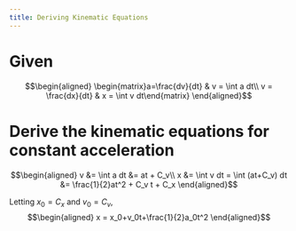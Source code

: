 ```yaml
---
title: Deriving Kinematic Equations
---
```


# Given

$$\begin{aligned}
  \begin{matrix}a=\frac{dv}{dt} & v = \int a dt\\ v = \frac{dx}{dt} & x = \int v dt\end{matrix}
  \end{aligned}$$

# Derive the kinematic equations for constant acceleration

$$\begin{aligned}
  v &= \int a dt &= at + C_v\\
  x &= \int v dt = \int (at+C_v) dt &= \frac{1}{2}at^2 + C_v t + C_x
  \end{aligned}$$

Letting $x_0 = C_x$ and $v_0 = C_v$, $$\begin{aligned}
  x = x_0+v_0t+\frac{1}{2}a_0t^2
  \end{aligned}$$
